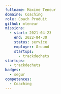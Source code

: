 ```yaml
---
fullname: Maxime Teneur
domaine: Coaching
role: Coach Produit
github: mteneur
missions:
  - start: 2021-04-23
    end: 2022-04-30
    status: service
    employer: Ground
    startups:
      - trackdechets
startups:
  - trackdechets
badges:
  - segur
competences:
  - Coaching
---
```


